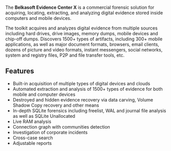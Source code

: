 The **Belkasoft Evidence Center X** is a commercial forensic solution
for acquiring, locating, extracting, and analyzing digital evidence
stored inside computers and mobile devices.

The toolkit acquires and analyzes digital evidence from multiple sources
including hard drives, drive images, memory dumps, mobile devices and
chip-off dumps. Discovers 1500+ types of artifacts, including 300+
mobile applications, as well as major document formats, browsers, email
clients, dozens of picture and video formats, instant messengers, social
networks, system and registry files, P2P and file transfer tools, etc.

## Features

- Built-in acquisition of multiple types of digital devices and clouds
- Automated extraction and analysis of 1500+ types of evidence for both
  mobile and computer devices
- Destroyed and hidden evidence recovery via data carving, Volume Shadow
  Copy recovery and other means
- In-depth SQLite forensics including freelist, WAL and journal file
  analysis as well as SQLite Unallocated
- Live RAM analysis
- Connection graph with communities detection
- Investigation of corporate incidents
- Cross-case search
- Adjustable reports